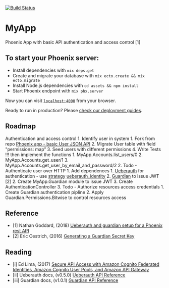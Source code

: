 [![Build Status](https://travis-ci.org/supersubwoofer/phoenix_basic_api_auth.svg?branch=master)](https://travis-ci.org/supersubwoofer/phoenix_basic_api_auth)

# MyApp

Phoenix App with basic API authentication and access control [1]

## To start your Phoenix server:

  * Install dependencies with `mix deps.get`
  * Create and migrate your database with `mix ecto.create && mix ecto.migrate`
  * Install Node.js dependencies with `cd assets && npm install`
  * Start Phoenix endpoint with `mix phx.server`

Now you can visit [`localhost:4000`](http://localhost:4000) from your browser.

Ready to run in production? Please [check our deployment guides](http://www.phoenixframework.org/docs/deployment).

## Roadmap

Authentication and access control
    1. Identify user in system
        1. Fork from repo [Phoenix app - basic User JSON API](https://github.com/supersubwoofer/phoenix_basic_json_api)
        2. Migrate User table with field "permissions: map”
        3. Seed users with different permissions
        4. Write Tests !!! then implement the functions
            1. MyApp.Accounts.list_users/0
            2. MyApp.Accounts.get_user/1
            3. MyApp.Accounts.get_user_by_email_and_password/2
    2. Todo - Authenticate user over HTTP
        1. Add dependences
            1. [Ueberauth](https://github.com/ueberauth/ueberauth) for authentication - use [strategy](https://github.com/ueberauth/ueberauth/wiki/List-of-Strategies) [ueberauth_identity](https://github.com/ueberauth/ueberauth_identity)
            2. [Guardian](https://github.com/ueberauth/guardian) to issue JWT [2]
        2. Create MyApp.Guardian module to issue JWT
        3. Create AuthenticationController
    3. Todo - Authorize resources access credentials
        1. Create Guardian authentication pipline
        2. Apply Guardian.Permissions.Bitwise to control resources access

## Reference

* [1] Nathan Goddard, (2018) [Ueberauth and guardian setup for a Phoenix rest API](http://blog.nathansplace.co.uk/2018/ueberauth-and-guardian)
* [2] Eric Oestrich, (2016) [Generating a Guardian Secret Key](https://blog.oestrich.org/2016/12/elixir-guardian-secret-key/)

## Reading

* [i] Ed Lima, (2017) [Secure API Access with Amazon Cognito Federated Identities, Amazon Cognito User Pools, and Amazon API Gateway](https://aws.amazon.com/blogs/compute/secure-api-access-with-amazon-cognito-federated-identities-amazon-cognito-user-pools-and-amazon-api-gateway/)
* [ii] Ueberauth docs, (v0.5.0) [Ueberauth API Reference](https://hexdocs.pm/ueberauth/api-reference.html)
* [iii] Guardian docs, (v1.0.1) [Guardian API Reference](https://hexdocs.pm/guardian/api-reference.html)